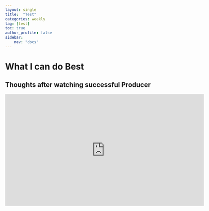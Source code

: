 ```yaml
---
layout: single
title:  "Test"
categories: weekly
tag: [test]
toc: true
author_profile: false
sidebar:
    nav: "docs"
---
```


# What I can do Best
## Thoughts after watching successful Producer

<iframe width="640" height="360" src="https://www.youtube.com/watch?v=lsEda2y4wWo" frameborder="0" allowfullscreen></iframe>